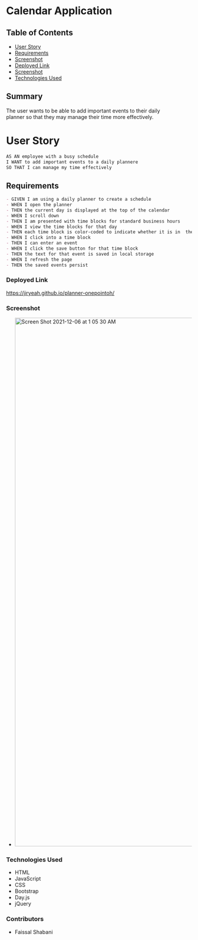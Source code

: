 # Calendar Application

## Table of Contents

- [User Story](#user-story)
- [Requirements](#requirements)
- [Screenshot](#screenshot)
- [Deployed Link](#deployed-link)
- [Screenshot](#screenshot)
- [Technologies Used](#technologies-used)

## Summary
The user wants to be able to add important events to their daily    
planner so that they may manage their time more effectively. 


# User Story
```md
AS AN employee with a busy schedule 
I WANT to add important events to a daily plannere
SO THAT I can manage my time effectively
```

## Requirements 
```md
- GIVEN I am using a daily planner to create a schedule
- WHEN I open the planner
- THEN the current day is displayed at the top of the calendar
- WHEN I scroll down
- THEN I am presented with time blocks for standard business hours
- WHEN I view the time blocks for that day
- THEN each time block is color-coded to indicate whether it is in  the past, present, or future
- WHEN I click into a time block
- THEN I can enter an event
- WHEN I click the save button for that time block
- THEN the text for that event is saved in local storage
- WHEN I refresh the page
- THEN the saved events persist
```


### Deployed Link
 https://jiryeah.github.io/planner-onepointoh/
 
 
### Screenshot
- <img width="1436" alt="Screen Shot 2021-12-06 at 1 05 30 AM" src="https://user-images.githubusercontent.com/92201576/144802431-c24136fb-fce1-4180-b3a0-f494cf4fe881.png">


### Technologies Used

- HTML
- JavaScript
- CSS
- Bootstrap
- Day.js
- jQuery

### Contributors

- Faissal Shabani
